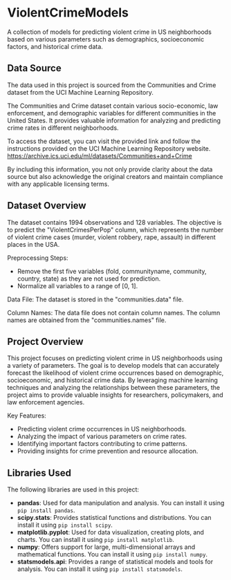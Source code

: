 # ViolentCrimeModels
A collection of models for predicting violent crime in US neighborhoods based on various parameters such as demographics, socioeconomic factors, and historical crime data.

## Data Source
The data used in this project is sourced from the Communities and Crime dataset from the UCI Machine Learning Repository.

The Communities and Crime dataset contain various socio-economic, law enforcement, and demographic variables for different communities in the United States. It provides valuable information for analyzing and predicting crime rates in different neighborhoods.

To access the dataset, you can visit the provided link and follow the instructions provided on the UCI Machine Learning Repository website.
https://archive.ics.uci.edu/ml/datasets/Communities+and+Crime

By including this information, you not only provide clarity about the data source but also acknowledge the original creators and maintain compliance with any applicable licensing terms.

## Dataset Overview
The dataset contains 1994 observations and 128 variables. The objective is to predict the "ViolentCrimesPerPop" column, which represents the number of violent crime cases (murder, violent robbery, rape, assault) in different places in the USA.

Preprocessing Steps:
- Remove the first five variables (fold, communityname, community, country, state) as they are not used for prediction.
- Normalize all variables to a range of [0, 1].

Data File:
The dataset is stored in the "communities.data" file.

Column Names:
The data file does not contain column names. The column names are obtained from the "communities.names" file.


## Project Overview

This project focuses on predicting violent crime in US neighborhoods using a variety of parameters. The goal is to develop models that can accurately forecast the likelihood of violent crime occurrences based on demographic, socioeconomic, and historical crime data. By leveraging machine learning techniques and analyzing the relationships between these parameters, the project aims to provide valuable insights for researchers, policymakers, and law enforcement agencies.

Key Features:
- Predicting violent crime occurrences in US neighborhoods.
- Analyzing the impact of various parameters on crime rates.
- Identifying important factors contributing to crime patterns.
- Providing insights for crime prevention and resource allocation.

## Libraries Used

The following libraries are used in this project:

- **pandas**: Used for data manipulation and analysis. You can install it using `pip install pandas`.
- **scipy.stats**: Provides statistical functions and distributions. You can install it using `pip install scipy`.
- **matplotlib.pyplot**: Used for data visualization, creating plots, and charts. You can install it using `pip install matplotlib`.
- **numpy**: Offers support for large, multi-dimensional arrays and mathematical functions. You can install it using `pip install numpy`.
- **statsmodels.api**: Provides a range of statistical models and tools for analysis. You can install it using `pip install statsmodels`.


